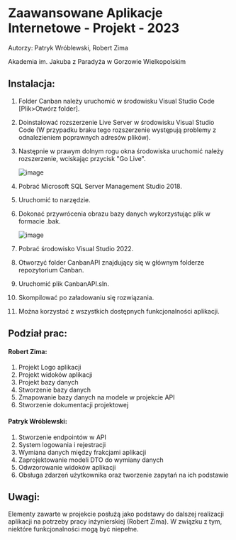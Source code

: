# Zaawansowane Aplikacje Internetowe - Projekt - 2023
Autorzy: Patryk Wróblewski, Robert Zima

Akademia im. Jakuba z Paradyża w Gorzowie Wielkopolskim

## Instalacja:
1. Folder Canban należy uruchomić w środowisku Visual Studio Code [Plik>Otwórz folder].
2. Doinstalować rozszerzenie Live Server w środowisku Visual Studio Code (W przypadku braku tego rozszerzenie występują problemy z odnalezieniem poprawnych adresów plików).
3. Następnie w prawym dolnym rogu okna środowiska uruchomić należy rozszerzenie, wciskając przycisk "Go Live".

   ![image](https://github.com/godfathersky/projekt-zai-2023/assets/48064169/391d1bfe-074e-43d9-b13d-88c425a05ab1)
5. Pobrać Microsoft SQL Server Management Studio 2018.
6. Uruchomić to narzędzie.
7. Dokonać przywrócenia obrazu bazy danych wykorzystując plik w formacie .bak.

   ![image](https://github.com/godfathersky/projekt-zai-2023/assets/48064169/5dd2efc8-cbee-4f3d-9990-9674f841fdfc)
8. Pobrać środowisko Visual Studio 2022.
9. Otworzyć folder CanbanAPI znajdujący się w głównym folderze repozytorium Canban.
10. Uruchomić plik CanbanAPI.sln.
11. Skompilować po załadowaniu się rozwiązania.
12. Można korzystać z wszystkich dostępnych funkcjonalności aplikacji.

## Podział prac:
#### Robert Zima:
1. Projekt Logo aplikacji
2. Projekt widoków aplikacji
3. Projekt bazy danych
4. Stworzenie bazy danych
5. Zmapowanie bazy danych na modele w projekcie API
6. Stworzenie dokumentacji projektowej

#### Patryk Wróblewski:
1. Stworzenie endpointów w API
2. System logowania i rejestracji
3. Wymiana danych między frakcjami aplikacji
4. Zaprojektowanie modeli DTO do wymiany danych
5. Odwzorowanie widoków aplikacji
6. Obsługa zdarzeń użytkownika oraz tworzenie zapytań na ich podstawie

## Uwagi:
Elementy zawarte w projekcie posłużą jako podstawy do dalszej realizacji aplikacji na potrzeby pracy inżynierskiej (Robert Zima). W związku z tym, niektóre funkcjonalności mogą być niepełne.
